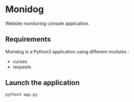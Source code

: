 # Monidog

Website monitoring console application.

## Requirements

Monidog is a Python3 application using different modules :
* curses
* requests

## Launch the application

```
python3 app.py
```